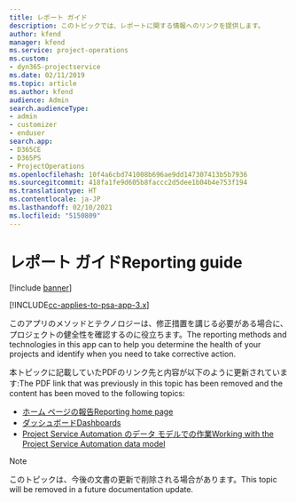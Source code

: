 ```yaml
---
title: レポート ガイド
description: このトピックでは、レポートに関する情報へのリンクを提供します。
author: kfend
manager: kfend
ms.service: project-operations
ms.custom:
- dyn365-projectservice
ms.date: 02/11/2019
ms.topic: article
ms.author: kfend
audience: Admin
search.audienceType:
- admin
- customizer
- enduser
search.app:
- D365CE
- D365PS
- ProjectOperations
ms.openlocfilehash: 10f4a6cbd741008b696ae9dd147307413b5b7936
ms.sourcegitcommit: 418fa1fe9d605b8faccc2d5dee1b04b4e753f194
ms.translationtype: HT
ms.contentlocale: ja-JP
ms.lasthandoff: 02/10/2021
ms.locfileid: "5150809"
---
```

# <a name="reporting-guide"></a><span data-ttu-id="7818e-103">レポート ガイド</span><span class="sxs-lookup"><span data-stu-id="7818e-103">Reporting guide</span></span>

[!include [banner](../../includes/psa-now-project-operations.md)]

[!INCLUDE[cc-applies-to-psa-app-3.x](../../includes/cc-applies-to-psa-app-3x.md)]

<span data-ttu-id="7818e-104">このアプリのメソッドとテクノロジーは、修正措置を講じる必要がある場合に、プロジェクトの健全性を確認するのに役立ちます。</span><span class="sxs-lookup"><span data-stu-id="7818e-104">The reporting methods and technologies in this app can to help you determine the health of your projects and identify when you need to take corrective action.</span></span> 

<span data-ttu-id="7818e-105">本トピックに記載していたPDFのリンク先と内容が以下のように更新されています:</span><span class="sxs-lookup"><span data-stu-id="7818e-105">The PDF link that was previously in this topic has been removed and the content has been moved to the following topics:</span></span>

- [<span data-ttu-id="7818e-106">ホーム ページの報告</span><span class="sxs-lookup"><span data-stu-id="7818e-106">Reporting home page</span></span>](../reports-reporting-dynamics-365-project-service.md)
- [<span data-ttu-id="7818e-107">ダッシュボード</span><span class="sxs-lookup"><span data-stu-id="7818e-107">Dashboards</span></span>](../reports-dashboards.md)
- [<span data-ttu-id="7818e-108">Project Service Automation のデータ モデルでの作業</span><span class="sxs-lookup"><span data-stu-id="7818e-108">Working with the Project Service Automation data model</span></span>](../reports-working-project-service-data-model.md)

> [!NOTE]
> <span data-ttu-id="7818e-109">このトピックは、今後の文書の更新で削除される場合があります。</span><span class="sxs-lookup"><span data-stu-id="7818e-109">This topic will be removed in a future documentation update.</span></span> 
